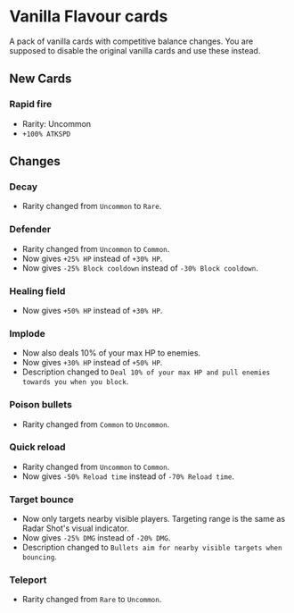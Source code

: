 # Vanilla Flavour cards

A pack of vanilla cards with competitive balance changes. You are supposed to disable the original vanilla cards and use these instead.

## New Cards

### Rapid fire

- Rarity: Uncommon
- `+100% ATKSPD`

## Changes

### Decay

- Rarity changed from `Uncommon` to `Rare`.

### Defender

- Rarity changed from `Uncommon` to `Common`.
- Now gives `+25% HP` instead of `+30% HP`.
- Now gives `-25% Block cooldown` instead of `-30% Block cooldown`.

### Healing field

- Now gives `+50% HP` instead of `+30% HP`.

### Implode

- Now also deals 10% of your max HP to enemies.
- Now gives `+30% HP` instead of `+50% HP`.
- Description changed to `Deal 10% of your max HP and pull enemies towards you when you block`.

### Poison bullets

- Rarity changed from `Common` to `Uncommon`.

### Quick reload

- Rarity changed from `Uncommon` to `Common`.
- Now gives `-50% Reload time` instead of `-70% Reload time`.

### Target bounce

- Now only targets nearby visible players. Targeting range is the same as Radar Shot's visual indicator.
- Now gives `-25% DMG` instead of `-20% DMG`.
- Description changed to `Bullets aim for nearby visible targets when bouncing`.

### Teleport

- Rarity changed from `Rare` to `Uncommon`.